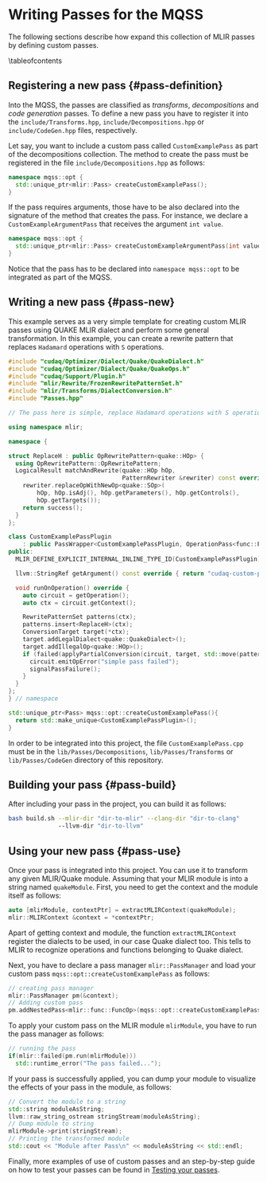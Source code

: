 # Writing Passes for the MQSS

<!-- IMPORTANT: Keep the line above as the first line. -->
<!----------------------------------------------------------------------------
Copyright 2024 Munich Quantum Software Stack Project

Licensed under the Apache License, Version 2.0 with LLVM Exceptions (the
"License"); you may not use this file except in compliance with the License.
You may obtain a copy of the License at

https://github.com/Munich-Quantum-Software-Stack/passes/blob/develop/LICENSE

Unless required by applicable law or agreed to in writing, software
distributed under the License is distributed on an "AS IS" BASIS, WITHOUT
WARRANTIES OR CONDITIONS OF ANY KIND, either express or implied. See the
License for the specific language governing permissions and limitations under
the License.

SPDX-License-Identifier: Apache-2.0 WITH LLVM-exception
-------------------------------------------------------------------------- -->

<!-- This file is a static page and included in the ./CMakeLists.txt file. -->

The following sections describe how expand this collection of MLIR passes by defining custom passes.

\tableofcontents

## Registering a new pass {#pass-definition}

Into the MQSS, the passes are classified as _transforms_, _decompositions_ and _code generation_
passes. To define a new pass you have to register it into the `include/Transforms.hpp`,
`include/Decompositions.hpp` or `include/CodeGen.hpp` files, respectively.

Let say, you want to include a custom pass called `CustomExamplePass` as part of the decompositions
collection. The method to create the pass must be registered in the file
`include/Decompositions.hpp` as follows:

```cpp
namespace mqss::opt {
  std::unique_ptr<mlir::Pass> createCustomExamplePass();
}
```

If the pass requires arguments, those have to be also declared into the signature of the method that
creates the pass. For instance, we declare a `CustomExampleArgumentPass` that receives the argument
`int value`.

```cpp
namespace mqss::opt {
  std::unique_ptr<mlir::Pass> createCustomExampleArgumentPass(int value);
}
```

Notice that the pass has to be declared into `namespace mqss::opt` to be integrated as part of the
MQSS.

## Writing a new pass {#pass-new}

This example serves as a very simple template for creating custom MLIR passes using QUAKE MLIR
dialect and perform some general transformation. In this example, you can create a rewrite pattern
that replaces `Hadamard` operations with `S` operations.

```cpp
#include "cudaq/Optimizer/Dialect/Quake/QuakeDialect.h"
#include "cudaq/Optimizer/Dialect/Quake/QuakeOps.h"
#include "cudaq/Support/Plugin.h"
#include "mlir/Rewrite/FrozenRewritePatternSet.h"
#include "mlir/Transforms/DialectConversion.h"
#include "Passes.hpp"

// The pass here is simple, replace Hadamard operations with S operations.

using namespace mlir;

namespace {

struct ReplaceH : public OpRewritePattern<quake::HOp> {
  using OpRewritePattern::OpRewritePattern;
  LogicalResult matchAndRewrite(quake::HOp hOp,
                                PatternRewriter &rewriter) const override {
    rewriter.replaceOpWithNewOp<quake::SOp>(
        hOp, hOp.isAdj(), hOp.getParameters(), hOp.getControls(),
        hOp.getTargets());
    return success();
  }
};

class CustomExamplePassPlugin
    : public PassWrapper<CustomExamplePassPlugin, OperationPass<func::FuncOp>> {
public:
  MLIR_DEFINE_EXPLICIT_INTERNAL_INLINE_TYPE_ID(CustomExamplePassPlugin)

  llvm::StringRef getArgument() const override { return "cudaq-custom-pass"; }

  void runOnOperation() override {
    auto circuit = getOperation();
    auto ctx = circuit.getContext();

    RewritePatternSet patterns(ctx);
    patterns.insert<ReplaceH>(ctx);
    ConversionTarget target(*ctx);
    target.addLegalDialect<quake::QuakeDialect>();
    target.addIllegalOp<quake::HOp>();
    if (failed(applyPartialConversion(circuit, target, std::move(patterns)))) {
      circuit.emitOpError("simple pass failed");
      signalPassFailure();
    }
  }
};
} // namespace

std::unique_ptr<Pass> mqss::opt::createCustomExamplePass(){
  return std::make_unique<CustomExamplePassPlugin>();
}
```

In order to be integrated into this project, the file `CustomExamplePass.cpp` must be in the
`lib/Passes/Decompositions`, `lib/Passes/Transforms` or `lib/Passes/CodeGen` directory of this
repository.

## Building your pass {#pass-build}

After including your pass in the project, you can build it as follows:

```bash
bash build.sh --mlir-dir "dir-to-mlir" --clang-dir "dir-to-clang"
              --llvm-dir "dir-to-llvm"
```

## Using your new pass {#pass-use}

Once your pass is integrated into this project. You can use it to transform any given MLIR/Quake
module. Assuming that your MLIR module is into a string named `quakeModule`. First, you need to get
the context and the module itself as follows:

```cpp
auto [mlirModule, contextPtr] = extractMLIRContext(quakeModule);
mlir::MLIRContext &context = *contextPtr;
```

Apart of getting context and module, the function `extractMLIRContext` register the dialects to be
used, in our case Quake dialect too. This tells to MLIR to recognize operations and functions
belonging to Quake dialect.

Next, you have to declare a pass manager `mlir::PassManager` and load your custom pass
`mqss::opt::createCustomExamplePass` as follows:

```cpp
// creating pass manager
mlir::PassManager pm(&context);
// Adding custom pass
pm.addNestedPass<mlir::func::FuncOp>(mqss::opt::createCustomExamplePass());
```

To apply your custom pass on the MLIR module `mlirModule`, you have to run the pass manager as
follows:

```cpp
// running the pass
if(mlir::failed(pm.run(mlirModule)))
  std::runtime_error("The pass failed...");
```

If your pass is successfully applied, you can dump your module to visualize the effects of your pass
in the module, as follows:

```cpp
// Convert the module to a string
std::string moduleAsString;
llvm::raw_string_ostream stringStream(moduleAsString);
// Dump module to string
mlirModule->print(stringStream);
// Printing the transformed module
std::cout << "Module after Pass\n" << moduleAsString << std::endl;
```

Finally, more examples of use of custom passes and an step-by-step guide on how to test your passes
can be found in [Testing your passes](guide.md).
